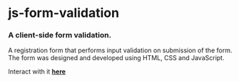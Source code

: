 # js-form-validation
 
### A client-side form validation.

A registration form that performs input validation on submission of the form. The form was designed and developed using HTML, CSS and JavaScript.

Interact with it [**here**](https://chiomavera.github.io/js-form-validation/)
